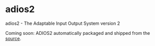 # adios2
adios2 - The Adaptable Input Output System version 2

Coming soon: ADIOS2 automatically packaged and shipped from the [source](https://github.com/ornladios/adios2).
